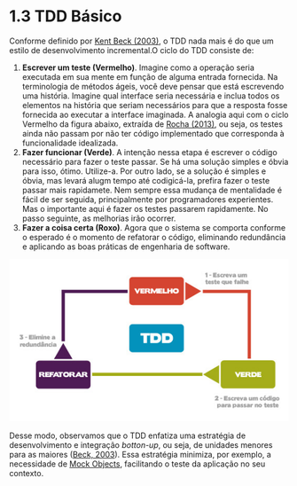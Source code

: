 # 1.3 TDD Básico

Conforme definido por [Kent Beck \(2003\)](https://www.amazon.com.br/Test-Driven-Development-Kent-Beck/dp/0321146530), o TDD nada mais é do que um estilo de desenvolvimento incremental.O ciclo do TDD consiste de:

1. **Escrever um teste \(Vermelho\)**. Imagine como a operação seria executada em sua mente em função de alguma entrada fornecida. Na terminologia de métodos ágeis, você deve pensar que está escrevendo uma história. Imagine qual interface seria necessária e inclua todos os elementos na história que seriam necessários para que a resposta fosse fornecida ao executar a interface imaginada. A analogia aqui com o ciclo Vermelho da figura abaixo, extraída de [Rocha \(2013\)](https://www.devmedia.com.br/tdd-fundamentos-do-desenvolvimento-orientado-a-testes/28151), ou seja, os testes ainda não passam por não ter código implementado que corresponda à funcionalidade idealizada.
2. **Fazer funcionar \(Verde\)**. A intenção nessa etapa é escrever o código necessário para fazer o teste passar. Se há uma solução simples e óbvia para isso, ótimo. Utilize-a. Por outro lado, se a solução é simples e óbvia, mas levará alugm tempo até codigicá-la, prefira fazer o teste passar mais rapidamete. Nem sempre essa mudança de mentalidade é fácil de ser seguida, principalmente por programadores experientes. Mas o importante aqui é fazer os testes passarem rapidamente. No passo seguinte, as melhorias irão ocorrer. 
3. **Fazer a coisa certa \(Roxo\)**. Agora que o sistema se comporta conforme o esperado é o momento de refatorar o código, eliminando redundância e aplicando as boas práticas de engenharia de software.

![Ciclo TDD \(Fonte: Rocha \(2013\)\)](../../.gitbook/assets/ciclo-tdd.jpg)

Desse modo, observamos que o TDD enfatiza uma estratégia de desenvolvimento e integração _botton-up_, ou seja, de unidades menores para as maiores \([Beck, 2003](https://www.amazon.com.br/Test-Driven-Development-Kent-Beck/dp/0321146530)\). Essa estratégia minimiza, por exemplo, a necessidade de [Mock Objects](https://blog.cleancoder.com/uncle-bob/2014/05/10/WhenToMock.html), facilitando o teste da aplicação no seu contexto.

